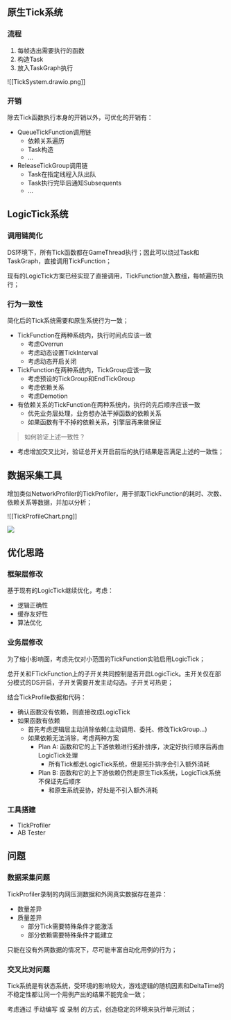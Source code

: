 ## 原生Tick系统

### 流程

1. 每帧选出需要执行的函数
2. 构造Task
3. 放入TaskGraph执行

![[TickSystem.drawio.png]]

### 开销

除去Tick函数执行本身的开销以外，可优化的开销有：

- QueueTickFunction调用链
	- 依赖关系遍历
	- Task构造
	- ...
- ReleaseTickGroup调用链
	- Task在指定线程入队出队
	- Task执行完毕后通知Subsequents
	- ...

## LogicTick系统

### 调用链简化

DS环境下，所有Tick函数都在GameThread执行；因此可以绕过Task和TaskGraph，直接调用TickFunction；

现有的LogicTick方案已经实现了直接调用，TickFunction放入数组，每帧遍历执行；

### 行为一致性

简化后的Tick系统需要和原生系统行为一致；

- TickFunction在两种系统内，执行时间点应该一致
	- 考虑Overrun
	- 考虑动态设置TickInterval
	- 考虑动态开启关闭
- TickFunction在两种系统内，TickGroup应该一致
	- 考虑预设的TickGroup和EndTickGroup
	- 考虑依赖关系
	- 考虑Demotion
- 有依赖关系的TickFunction在两种系统内，执行的先后顺序应该一致
	- 优先业务层处理，业务想办法干掉函数的依赖关系
	- 如果函数有干不掉的依赖关系，引擎层再来做保证

> 如何验证上述一致性？

- 考虑增加交叉比对，验证总开关开启前后的执行结果是否满足上述的一致性；

## 数据采集工具

增加类似NetworkProfiler的TickProfiler，用于抓取TickFunction的耗时、次数、依赖关系等数据，并加以分析；

![[TickProfileChart.png]]

![](TickProfileSample.png) 

## 优化思路

### 框架层修改

基于现有的LogicTick继续优化，考虑：

- 逻辑正确性
- 缓存友好性
- 算法优化

### 业务层修改

为了缩小影响面，考虑先仅对小范围的TickFunction实验启用LogicTick；

总开关和FTickFunction上的子开关共同控制是否开启LogicTick。主开关仅在部分模式的DS开启，子开关需要开发主动勾选。子开关可热更；

结合TickProfile数据和代码：

- 确认函数没有依赖，则直接改成LogicTick
- 如果函数有依赖
	- 首先考虑逻辑层主动消除依赖(主动调用、委托、修改TickGroup...)
	- 如果依赖无法消除，考虑两种方案
		- Plan A: 函数和它的上下游依赖进行拓扑排序，决定好执行顺序后再由LogicTick处理
			- 所有Tick都走LogicTick系统，但是拓扑排序会引入额外消耗
		- Plan B: 函数和它的上下游依赖仍然走原生Tick系统，LogicTick系统不保证先后顺序
			- 和原生系统妥协，好处是不引入额外消耗

### 工具搭建

- TickProfiler
- AB Tester

## 问题

### 数据采集问题

TickProfiler录制的内网压测数据和外网真实数据存在差异：

- 数量差异
- 质量差异
	- 部分Tick需要特殊条件才能激活
	- 部分依赖需要特殊条件才能建立

只能在没有外网数据的情况下，尽可能丰富自动化用例的行为；

### 交叉比对问题

Tick系统是有状态系统，受环境的影响较大，游戏逻辑的随机因素和DeltaTime的不稳定性都让同一个用例产出的结果不能完全一致；

考虑通过 手动编写 或 录制 的方式，创造稳定的环境来执行单元测试；
